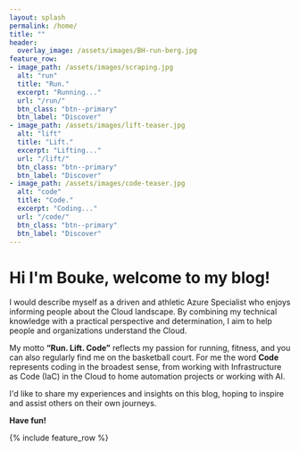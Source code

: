 ```yaml
---
layout: splash
permalink: /home/
title: ""
header:
  overlay_image: /assets/images/BH-run-berg.jpg
feature_row:
- image_path: /assets/images/scraping.jpg
  alt: "run"
  title: "Run."
  excerpt: "Running..."
  url: "/run/"
  btn_class: "btn--primary"
  btn_label: "Discover"
- image_path: /assets/images/lift-teaser.jpg
  alt: "lift"
  title: "Lift."
  excerpt: "Lifting..."
  url: "/lift/"
  btn_class: "btn--primary"
  btn_label: "Discover"
- image_path: /assets/images/code-teaser.jpg
  alt: "code"
  title: "Code."
  excerpt: "Coding..."
  url: "/code/"
  btn_class: "btn--primary"
  btn_label: "Discover"
---
```

# Hi I'm Bouke, welcome to my blog!

I would describe myself as a driven and athletic Azure Specialist who enjoys informing people about the Cloud landscape. 
By combining my technical knowledge with a practical perspective and determination, I aim to help people and organizations understand the Cloud. 

My motto **“Run. Lift. Code”** reflects my passion for running, fitness, and you can also regularly find me on the basketball court.
For me the word **Code** represents coding in the broadest sense, from working with Infrastructure as Code (IaC) in the Cloud to home automation projects or working with AI.

I'd like to share my experiences and insights on this blog, hoping to inspire and assist others on their own journeys.

**Have fun!**

{% include feature_row %}
